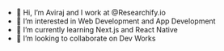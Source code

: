 - 👋 Hi, I’m Aviraj and I work at @Researchify.io
- 👀 I’m interested in Web Development and App Development
- 🌱 I’m currently learning Next.js and React Native
- 💞️ I’m looking to collaborate on Dev Works


<!---
avirajResearchify/avirajResearchify is a ✨ special ✨ repository because its `README.md` (this file) appears on your GitHub profile.
You can click the Preview link to take a look at your changes.
--->
